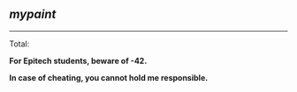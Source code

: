 *mypaint*
---
---

Total:

**For Epitech students, beware of -42.**

**In case of cheating, you cannot hold me responsible.**
